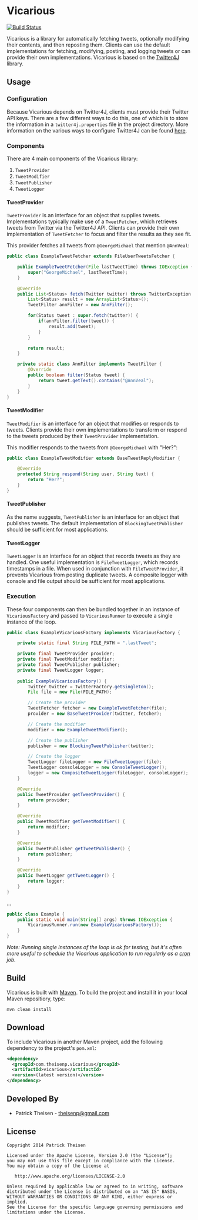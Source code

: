 Vicarious
=========

[![Build Status](https://travis-ci.org/theisenp/vicarious.png?branch=master)](https://travis-ci.org/theisenp/vicarious)

Vicarious is a library for automatically fetching tweets, optionally modifying their contents, and then reposting them. Clients can use the default implementations for fetching, modifying, posting, and logging tweets or can provide their own implementations. Vicarious is based on the [Twitter4J][1] library.

Usage
-----

### Configuration ###

Because Vicarious depends on Twitter4J, clients must provide their Twitter API keys. There are a few different ways to do this, one of which is to store the information in a `twitter4j.properties` file in the project directory. More information on the various ways to configure Twitter4J can be found [here][2].

### Components ###

There are 4 main components of the Vicarious library:

1. `TweetProvider`
2. `TweetModifier`
3. `TweetPublisher`
4. `TweetLogger`

#### TweetProvider ####

`TweetProvider` is an interface for an object that supplies tweets. Implementations typically make use of a `TweetFetcher`, which retrieves tweets from Twitter via the Twitter4J API. Clients can provide their own implementation of `TweetFetcher` to focus and filter the results as they see fit.

This provider fetches all tweets from `@GeorgeMichael` that mention `@AnnVeal`:

```java
public class ExampleTweetFetcher extends FileUserTweetsFetcher {

	public ExampleTweetFetcher(File lastTweetTime) throws IOException {
		super("GeorgeMichael", lastTweetTime);
	}

	@Override
	public List<Status> fetch(Twitter twitter) throws TwitterException {
		List<Status> result = new ArrayList<Status>();
		TweetFilter annFilter = new AnnFilter();

		for(Status tweet : super.fetch(twitter)) {
			if(annFilter.filter(tweet)) {
				result.add(tweet);
			}
		}

		return result;
	}

	private static class AnnFilter implements TweetFilter {
		@Override
		public boolean filter(Status tweet) {
			return tweet.getText().contains("@AnnVeal");
		}
	}
}	
```

#### TweetModifier ####

`TweetModifier` is an interface for an object that modifies or responds to tweets. Clients provide their own implementations to transform or respond to the tweets produced by their `TweetProvider` implementation.

This modifier responds to the tweets from `@GeorgeMichael` with "Her?":

```java
public class ExampleTweetModifier extends BaseTweetReplyModifier {

	@Override
	protected String respond(String user, String text) {
		return "Her?";
	}
}
```

#### TweetPublisher ####

As the name suggests, `TweetPublisher` is an interface for an object that publishes tweets. The default implementation of `BlockingTweetPublisher` should be sufficient for most applications.

#### TweetLogger ####

`TweetLogger` is an interface for an object that records tweets as they are handled. One useful implementation is `FileTweetLogger`, which records timestamps in a file. When used in conjunction with `FileTweetProvider`, it prevents Vicarious from posting duplicate tweets. A composite logger with console and file output should be sufficient for most applications.

### Execution ###

These four components can then be bundled together in an instance of `VicariousFactory` and passed to `VicariousRunner` to execute a single instance of the loop.

```java
public class ExampleVicariousFactory implements VicariousFactory {

	private static final String FILE_PATH = ".lastTweet";

	private final TweetProvider provider;
	private final TweetModifier modifier;
	private final TweetPublisher publisher;
	private final TweetLogger logger;
	
	public ExampleVicariousFactory() {
		Twitter twitter = TwitterFactory.getSingleton();
		File file = new File(FILE_PATH);

		// Create the provider
		TweetFetcher fetcher = new ExampleTweetFetcher(file);
		provider = new BaseTweetProvider(twitter, fetcher);

		// Create the modifier
		modifier = new ExampleTweetModifier();

		// Create the publisher
		publisher = new BlockingTweetPublisher(twitter);

		// Create the logger
		TweetLogger fileLogger = new FileTweetLogger(file);
		TweetLogger consoleLogger = new ConsoleTweetLogger();
		logger = new CompositeTweetLogger(fileLogger, consoleLogger);
	}

	@Override
	public TweetProvider getTweetProvider() {
		return provider;
	}

	@Override
	public TweetModifier getTweetModifier() {
		return modifier;
	}

	@Override
	public TweetPublisher getTweetPublisher() {
		return publisher;
	}

	@Override
	public TweetLogger getTweetLogger() {
		return logger;
	}
}
```

...


```java
public class Example {
	public static void main(String[] args) throws IOException {
		VicariousRunner.run(new ExampleVicariousFactory());
	}
}
```

_Note: Running single instances of the loop is ok for testing, but it's often more useful to schedule the Vicarious application to run regularly as a [cron][3] job._


Build
-----

Vicarious is built with [Maven][4]. To build the project and install it in your local Maven repositiory, type:

	mvn clean install

Download
--------

To include Vicarious in another Maven project, add the following dependency to the project's `pom.xml`:

```xml
<dependency>
  <groupId>com.theisenp.vicarious</groupId>
  <artifactId>vicarious</artifactId>
  <version>(latest version)</version>
</dependency>
```

Developed By
------------

* Patrick Theisen - <theisenp@gmail.com>

License
-------

    Copyright 2014 Patrick Theisen

    Licensed under the Apache License, Version 2.0 (the "License");
    you may not use this file except in compliance with the License.
    You may obtain a copy of the License at

       http://www.apache.org/licenses/LICENSE-2.0

    Unless required by applicable law or agreed to in writing, software
    distributed under the License is distributed on an "AS IS" BASIS,
    WITHOUT WARRANTIES OR CONDITIONS OF ANY KIND, either express or implied.
    See the License for the specific language governing permissions and
    limitations under the License.


[1]: http://twitter4j.org/en/index.html
[2]: http://twitter4j.org/en/configuration.html
[3]: http://en.wikipedia.org/wiki/Cron
[4]: http://maven.apache.org/